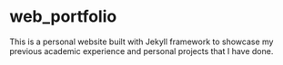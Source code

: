 # web_portfolio
This is a personal website built with Jekyll framework to showcase my previous academic experience and personal projects that I have done.
